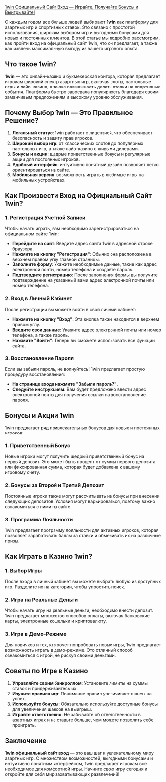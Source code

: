 [1win Официальный Сайт Вход — Играйте, Получайте Бонусы и Выигрывайте! ](https://brandplay.link/9sD8CZLQ)

С каждым годом все больше людей выбирают **1win** как платформу для азартных игр и спортивных ставок. Это связано с простотой использования, широким выбором игр и выгодными бонусами для новых и постоянных клиентов. В этой статье мы подробно рассмотрим, как пройти вход на официальный сайт 1win, что он предлагает, а также как извлечь максимальную выгоду из вашего игрового опыта.

## Что такое 1win?

**1win** — это онлайн-казино и букмекерская контора, которая предлагает игрокам широкий спектр азартных игр, включая слоты, настольные игры и лайв-казино, а также возможность делать ставки на спортивные события. Платформа быстро завоевала популярность благодаря своим заманчивым предложениям и высокому уровню обслуживания.

## Почему Выбор 1win — Это Правильное Решение?

1. **Легальный статус**: 1win работает с лицензией, что обеспечивает безопасность и защиту прав игроков.
2. **Широкий выбор игр**: от классических слотов до популярных настольных игр, а также лайв-казино с живыми дилерами.
3. **Бонусы и акции**: щедрые приветственные бонусы и регулярные акции для постоянных игроков.
4. **Удобный интерфейс**: интуитивно понятный дизайн позволяет легко ориентироваться на сайте.
5. **Мобильная версия**: возможность играть в любимые игры на мобильных устройствах.

## Как Произвести Вход на Официальный Сайт 1win?

### 1. Регистрация Учетной Записи

Чтобы начать играть, вам необходимо зарегистрироваться на официальном сайте 1win:

* **Перейдите на сайт**: Введите адрес сайта 1win в адресной строке браузера.
* **Нажмите на кнопку "Регистрация"**: Обычно она расположена в верхнем правом углу главной страницы.
* **Заполните форму**: Укажите необходимые данные, такие как адрес электронной почты, номер телефона и создайте пароль.
* **Подтвердите регистрацию**: После заполнения формы вы получите подтверждение на указанный вами адрес электронной почты или номер телефона.

### 2. Вход в Личный Кабинет

После регистрации вы можете войти в свой личный кабинет:

* **Нажмите на кнопку "Вход"**: Эта кнопка также находится в верхнем правом углу.
* **Введите свои данные**: Укажите адрес электронной почты или номер телефона, а также пароль.
* **Нажмите "Войти"**: Теперь вы сможете использовать все функции сайта.

### 3. Восстановление Пароля

Если вы забыли пароль, не волнуйтесь! 1win предлагает простую процедуру восстановления:

* **На странице входа нажмите "Забыли пароль?"**.
* **Следуйте инструкциям**: Вам будет предложено ввести адрес электронной почты для получения ссылки на восстановление пароля.

## Бонусы и Акции 1win

1win предлагает ряд привлекательных бонусов для новых и постоянных игроков:

### 1. Приветственный Бонус

Новые игроки могут получить щедрый приветственный бонус на первый депозит. Это может быть процент от суммы первого депозита или фиксированная сумма, которая будет добавлена к вашему игровому счету.

### 2. Бонусы за Второй и Третий Депозит

Постоянные игроки также могут рассчитывать на бонусы при внесении следующих депозитов. Условия могут варьироваться, поэтому важно ознакомиться с ними на сайте.

### 3. Программа Лояльности

1win предлагает программу лояльности для активных игроков, которая позволяет зарабатывать баллы за ставки и обменивать их на различные призы.

## Как Играть в Казино 1win?

### 1. Выбор Игры

После входа в личный кабинет вы можете выбрать любую из доступных игр. Разделите их на категории, чтобы упростить поиск.

### 2. Игра на Реальные Деньги

Чтобы начать игру на реальные деньги, необходимо внести депозит. 1win предлагает множество способов оплаты, включая банковские карты, электронные кошельки и криптовалюту.

### 3. Игра в Демо-Режиме

Для новичков и тех, кто хочет попробовать новые игры, 1win предлагает возможность играть в демо-режиме. Это отличный способ ознакомиться с игрой, не рискуя своими деньгами.

## Советы по Игре в Казино

1. **Управляйте своим банкроллом**: Установите лимиты на суммы ставок и придерживайтесь их.
2. **Изучите правила игр**: Понимание правил увеличивает шансы на успех.
3. **Используйте бонусы**: Обязательно используйте доступные бонусы для увеличения шансов на выигрыш.
4. **Играйте ответственно**: Не забывайте об ответственности в азартных играх и не ставьте больше, чем можете позволить себе проиграть.

## Заключение

**1win официальный сайт вход** — это ваш шаг к увлекательному миру азартных игр. С множеством возможностей, выгодными бонусами и интуитивно понятным интерфейсом, 1win предлагает игрокам все необходимое для комфортной игры. Начните свою игру сегодня и откройте для себя мир захватывающих развлечений!
